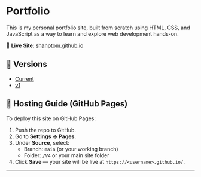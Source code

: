 # Portfolio

This is my personal portfolio site, built from scratch using HTML, CSS, and JavaScript as a way to learn and explore web development hands-on.

🔗 **Live Site**: [shanptom.github.io](https://shanptom.github.io/)



## 📁 Versions

- [Current](https://shanptom.github.io/)
- [v1](https://shanptom.github.io/old_version/index.html)

## 🚀 Hosting Guide (GitHub Pages)

To deploy this site on GitHub Pages:

1. Push the repo to GitHub.
2. Go to **Settings → Pages**.
3. Under **Source**, select:
   - Branch: `main` (or your working branch)
   - Folder: `/V4` or your main site folder
4. Click **Save** — your site will be live at `https://<username>.github.io/`.


---
